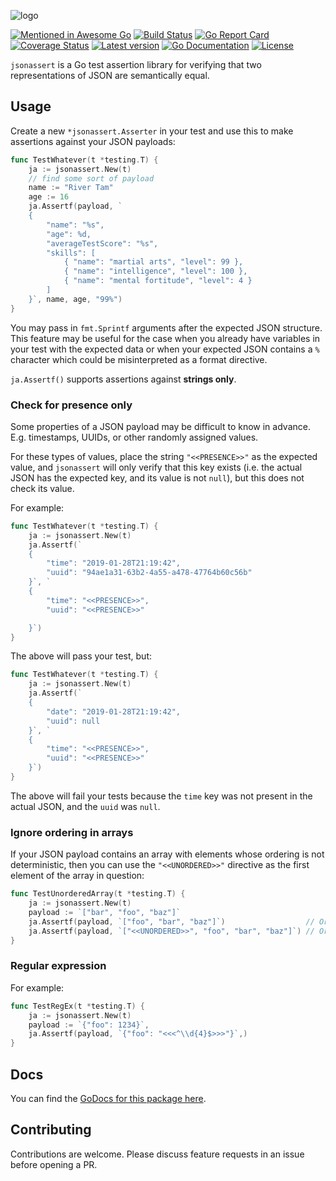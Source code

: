 ![logo](./logo.png)

[![Mentioned in Awesome Go](https://awesome.re/mentioned-badge.svg)](https://github.com/avelino/awesome-go)
[![Build Status](https://github.com/kinbiko/jsonassert/workflows/Go/badge.svg)](https://github.com/kinbiko/jsonassert/actions)
[![Go Report Card](https://goreportcard.com/badge/github.com/kinbiko/jsonassert)](https://goreportcard.com/report/github.com/kinbiko/jsonassert)
[![Coverage Status](https://coveralls.io/repos/github/kinbiko/jsonassert/badge.svg)](https://coveralls.io/github/kinbiko/jsonassert)
[![Latest version](https://img.shields.io/github/tag/kinbiko/jsonassert.svg?label=latest%20version&style=flat)](https://github.com/kinbiko/jsonassert/releases)
[![Go Documentation](http://img.shields.io/badge/godoc-documentation-blue.svg?style=flat)](https://pkg.go.dev/github.com/kinbiko/jsonassert)
[![License](https://img.shields.io/github/license/kinbiko/jsonassert.svg?style=flat)](https://github.com/kinbiko/jsonassert/blob/master/LICENSE)

`jsonassert` is a Go test assertion library for verifying that two representations of JSON are semantically equal.

## Usage

Create a new `*jsonassert.Asserter` in your test and use this to make assertions against your JSON payloads:

```go
func TestWhatever(t *testing.T) {
    ja := jsonassert.New(t)
    // find some sort of payload
    name := "River Tam"
    age := 16
    ja.Assertf(payload, `
    {
        "name": "%s",
        "age": %d,
        "averageTestScore": "%s",
        "skills": [
            { "name": "martial arts", "level": 99 },
            { "name": "intelligence", "level": 100 },
            { "name": "mental fortitude", "level": 4 }
        ]
    }`, name, age, "99%")
}
```

You may pass in `fmt.Sprintf` arguments after the expected JSON structure.
This feature may be useful for the case when you already have variables in your test with the expected data or when your expected JSON contains a `%` character which could be misinterpreted as a format directive.

`ja.Assertf()` supports assertions against **strings only**.

### Check for presence only

Some properties of a JSON payload may be difficult to know in advance.
E.g. timestamps, UUIDs, or other randomly assigned values.

For these types of values, place the string `"<<PRESENCE>>"` as the expected value, and `jsonassert` will only verify that this key exists (i.e. the actual JSON has the expected key, and its value is not `null`), but this does not check its value.

For example:

```go
func TestWhatever(t *testing.T) {
    ja := jsonassert.New(t)
    ja.Assertf(`
    {
        "time": "2019-01-28T21:19:42",
        "uuid": "94ae1a31-63b2-4a55-a478-47764b60c56b"
    }`, `
    {
        "time": "<<PRESENCE>>",
        "uuid": "<<PRESENCE>>"

    }`)
}
```

The above will pass your test, but:

```go
func TestWhatever(t *testing.T) {
    ja := jsonassert.New(t)
    ja.Assertf(`
    {
        "date": "2019-01-28T21:19:42",
        "uuid": null
    }`, `
    {
        "time": "<<PRESENCE>>",
        "uuid": "<<PRESENCE>>"
    }`)
}
```

The above will fail your tests because the `time` key was not present in the actual JSON, and the `uuid` was `null`.

### Ignore ordering in arrays

If your JSON payload contains an array with elements whose ordering is not deterministic, then you can use the `"<<UNORDERED>>"` directive as the first element of the array in question:

```go
func TestUnorderedArray(t *testing.T) {
    ja := jsonassert.New(t)
    payload := `["bar", "foo", "baz"]`
    ja.Assertf(payload, `["foo", "bar", "baz"]`)                  // Order matters, will fail your test.
    ja.Assertf(payload, `["<<UNORDERED>>", "foo", "bar", "baz"]`) // Order agnostic, will pass your test.
}
```

### Regular expression

For example:

```go
func TestRegEx(t *testing.T) {
    ja := jsonassert.New(t)
    payload := `{"foo": 1234}`,
    ja.Assertf(payload, `{"foo": "<<<^\\d{4}$>>>"}`,)                 
}
```

## Docs

You can find the [GoDocs for this package here](https://pkg.go.dev/github.com/kinbiko/jsonassert).

## Contributing

Contributions are welcome. Please discuss feature requests in an issue before opening a PR.
